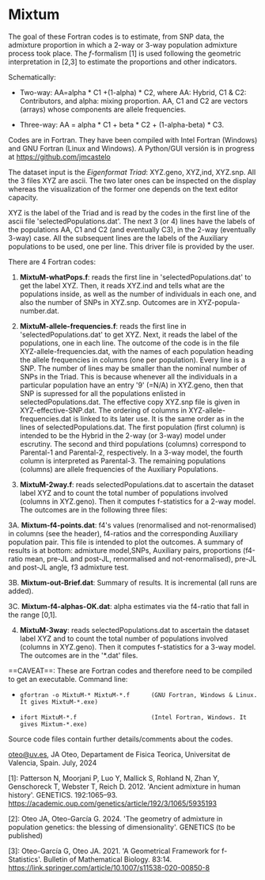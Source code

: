 # Mixtum
The goal of these Fortran codes is to estimate, from SNP data, the admixture proportion 
in which a 2-way or 3-way population admixture process took place. 
The *f*-formalism [1] is used following the geometric interpretation
in [2,3] to estimate the proportions and other indicators.

Schematically:

- Two-way: AA=alpha * C1  +(1-alpha) * C2, where AA: Hybrid, C1 & C2: Contributors, 
and  alpha: mixing proportion.
AA, C1 and C2 are vectors (arrays) whose components are allele frequencies.

- Three-way: AA = alpha * C1 + beta * C2 + (1-alpha-beta) * C3.

Codes are in Fortran. They have been compiled with Intel Fortran (Windows) and 
GNU Fortran (Linux and Windows).
A Python/GUI versión is in progress at
https://github.com/jmcastelo

The dataset input is the *Eigenformat Triad*: XYZ.geno, XYZ,ind, XYZ.snp.
All the 3 files XYZ are ascii. The two later ones can be inspected on the display
whereas the visualization of the former one depends on the text editor capacity. 

XYZ is the label of the Triad and is read by the codes in the first line of the ascii file 
'selectedPopulations.dat'. The next 3 (or 4) lines have the labels of the populations 
AA, C1 and C2 (and eventually C3), in the 2-way (eventually 3-way) case.
All the subsequent lines are the labels of the Auxiliary populations to be used, 
one per line. This driver file is provided by the user. 

There are 4 Fortran codes:

1. **MixtuM-whatPops.f**: reads the first line in 'selectedPopulations.dat' to get the label XYZ. 
Then, it reads XYZ.ind and tells what are the populations inside, 
as well as the number of individuals in each one, and also the number of SNPs in XYZ.snp.
Outcomes are in XYZ-popula-number.dat.

2. **MixtuM-allele-frequencies.f**: reads the first line in 'selectedPopulations.dat' to get XYZ. 
Next, it reads the label of the populations, one in each line.
The outcome of the code is in the file  XYZ-allele-frequencies.dat, with the names of each 
population heading the allele frequencies in columns (one per population). Every line is a SNP. 
The number of lines may be smaller than the nominal number of SNPs in the Triad. 
This is because whenever all the individuals in a particular population have an 
entry '9' (=N/A) in XYZ.geno, then that SNP is supressed for all the
populations enlisted in selectedPopulations.dat. 
The effective copy XYZ.snp file is given in XYZ-effective-SNP.dat.
The ordering of columns in XYZ-allele-frequencies.dat is linked to its later use.
It is the same order as in the lines of selectedPopulations.dat. 
The first population (first column) is intended to be the Hybrid in the 2-way (or 3-way) 
model under escrutiny. The second and third populations (columns) correspond to 
Parental-1 and Parental-2, respectively. In a 3-way model, the fourth column is interpreted as Parental-3.
The remaining populations (columns) are allele frequencies of the Auxiliary Populations. 

3. **MixtuM-2way.f**: reads selectedPopulations.dat to ascertain the dataset label XYZ and to count 
the total number of populations involved (columns in XYZ.geno). Then it computes f-statistics for a 2-way model.
The outcomes are in the following three files:

3A. **Mixtum-f4-points.dat**: f4's values (renormalised and not-renormalised) in columns (see the header), 
f4-ratios and the corresponding Auxiliary population pair. 
This file is intended to plot the outcomes.  A summary of results is at bottom:
admixture model,SNPs, Auxiliary pairs, proportions (f4-ratio mean, pre-JL and post-JL, 
renormalised and not-renormalised), pre-JL and post-JL angle, f3 admixture test.

3B. **Mixtum-out-Brief.dat**: Summary of results. It is incremental (all runs are added).

3C. **Mixtum-f4-alphas-OK.dat**: alpha estimates via the f4-ratio that fall in the range [0,1].

4. **MixtuM-3way**: reads selectedPopulations.dat to ascertain the dataset label XYZ and to count 
the total number of populations involved (columns in XYZ.geno). Then it computes f-statistics for a 3-way model.
The outcomes are in the '*.dat' files.

==CAVEAT==: These are Fortran codes and therefore need to be compiled to get an executable.
Command line: 

-     gfortran -o MixtuM-* MixtuM-*.f      (GNU Fortran, Windows & Linux. It gives MixtuM-*.exe)
-     ifort MixtuM-*.f                     (Intel Fortran, Windows. It gives Mixtum-*.exe)
         
Source code files contain further details/comments about the codes. 

oteo@uv.es, 
JA Oteo, Departament de Fisica Teorica, Universitat de Valencia, Spain.
July, 2024

[1]: Patterson N, Moorjani P, Luo Y, Mallick S, Rohland N, Zhan Y,
Genschoreck T, Webster T, Reich D. 2012. 'Ancient admixture
in human history'. GENETICS. 192:1065–93. 
https://academic.oup.com/genetics/article/192/3/1065/5935193

[2]: Oteo JA, Oteo-García G. 2024. 'The geometry of admixture in population genetics:
the blessing of dimensionality'. GENETICS (to be published)

[3]: Oteo-García G, Oteo JA. 2021. 'A Geometrical Framework for
f-Statistics'. Bulletin of Mathematical Biology. 83:14.
https://link.springer.com/article/10.1007/s11538-020-00850-8
